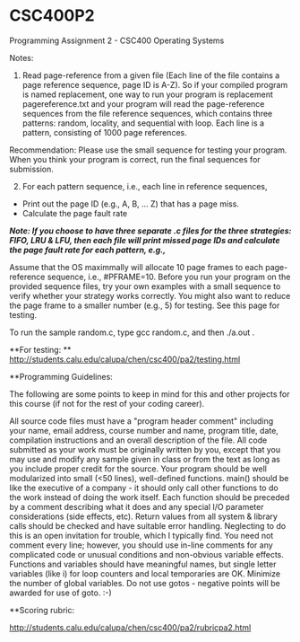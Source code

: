 # CSC400P2
Programming Assignment 2 - CSC400 Operating Systems

Notes:

1) Read page-reference from a given file (Each line of the file contains a page reference sequence, page ID is A-Z). So if your compiled program is named replacement, one way to run your program is replacement   pagereference.txt and your program will read the page-reference sequences from the file reference sequences, which contains three patterns: random, locality, and sequential with loop. Each line is a pattern, consisting of 1000 page references. 

Recommendation: Please use the small sequence for testing your program. When you think your program is correct, run the final sequences for submission. 
 
2) For each pattern sequence, i.e., each line in reference sequences,
  - Print out the page ID (e.g., A, B, ... Z) that has a page miss.
  - Calculate the page fault rate 
 
***Note: If you choose to have three separate .c files for the three strategies: FIFO, LRU & LFU, then each file will print missed page IDs and calculate the page fault rate for each pattern, e.g.,***


Assume that the OS maximmally will allocate 10 page frames to each page-reference sequence, i.e., #PFRAME=10. Before you run your program on the provided sequence files, try your own examples with a small sequence to verify whether your strategy works correctly. You might also want to reduce the page frame to a smaller number (e.g., 5) for testing. See this page for testing.

To run the sample random.c, type gcc random.c, and then ./a.out . 



**For testing: ** http://students.calu.edu/calupa/chen/csc400/pa2/testing.html



**Programming Guidelines:

The following are some points to keep in mind for this and other projects for this course (if not for the rest of your coding career).

All source code files must have a "program header comment" including your name, email address, course number and name, program title, date, compilation instructions and an overall description of the file.
All code submitted as your work must be originally written by you, except that you may use and modify any sample given in class or from the text as long as you include proper credit for the source.
Your program should be well modularized into small (<50 lines), well-defined functions.
main() should be like the executive of a company - it should only call other functions to do the work instead of doing the work itself.
Each function should be preceded by a comment describing what it does and any special I/O parameter considerations (side effects, etc).
Return values from all system & library calls should be checked and have suitable error handling. Neglecting to do this is an open invitation for trouble, which I typically find.
You need not comment every line; however, you should use in-line comments for any complicated code or unusual conditions and non-obvious variable effects.
Functions and variables should have meaningful names, but single letter variables (like i) for loop counters and local temporaries are OK.
Minimize the number of global variables.
Do not use gotos - negative points will be awarded for use of goto.  :-)


**Scoring rubric:

http://students.calu.edu/calupa/chen/csc400/pa2/rubricpa2.html
